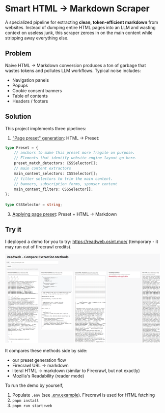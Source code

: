 # Smart HTML → Markdown Scraper

A specialized pipeline for extracting **clean, token-efficient markdown** from websites.
Instead of dumping entire HTML pages into an LLM and wasting context on useless junk, this scraper zeroes in on the main content while stripping away everything else.

## Problem

Naive HTML -> Markdown conversion produces a ton of garbage that wastes tokens and pollutes LLM workflows. Typical noise includes:

- Navigation panels
- Popups
- Cookie consent banners
- Table of contents
- Headers / footers

## Solution

This project implements three pipelines:

1. ["Page preset" generation](src/presets/suggestPreset.ts): HTML -> Preset:

```typescript
type Preset = {
    // anchors to make this preset more fragile on purpose.
    // Elements that identify website engine layout go here.
    preset_match_detectors: CSSSelector[];
    // main content extractors
    main_content_selectors: CSSSelector[];
    // filter selectors to trim the main content.
    // banners, subscription forms, sponsor content
    main_content_filters: CSSSelector[];
};

type CSSSelector = string;
```

3. [Applying page preset](./src/presets/applyPreset.ts): Preset + HTML -> Markdown

## Try it

I deployed a demo for you to try: https://readweb.osint.moe/ (temporary - it may run out of firecrawl credits).

![demo page](./img/webserver.png)

It compares these methods side by side:

- our preset generation flow
- Firecrawl URL -> markdown
- literal HTML -> markdown (similar to Firecrawl, but not exactly)
- Mozilla's Readability (reader mode)

To run the demo by yourself,

1. Populate `.env` (see [.env.example](./.env.example)). Firecrawl is used for HTML fetching
2. `pnpm install`
3. `pnpm run start:web`
